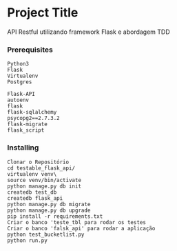 # Project Title

API Restful utilizando framework Flask e abordagem TDD


### Prerequisites

```
Python3
Flask
Virtualenv
Postgres
```

```
Flask-API
autoenv
flask
flask-sqlalchemy 
psycopg2==2.7.3.2
flask-migrate
flask_script
```

### Installing

```
Clonar o Repositório
cd testable_flask_api/
virtualenv venv\
source venv/bin/activate
python manage.py db init
createdb test_db
createdb flask_api
python manage.py db migrate
python manage.py db upgrade
pip install -r requirements.txt
Criar o banco 'teste_tbl para rodar os testes
Criar o banco 'falsk_api' para rodar a aplicação
python test_bucketlist.py
python run.py
```